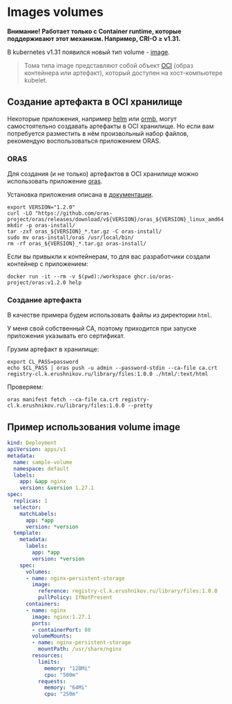 # Images volumes

**Внимание! Работает только с Container runtime, которые поддерживают этот механизм. Например, CRI-O ≥ v1.31.**

В kubernetes v1.31 появился новый тип volume - [image](https://kubernetes.io/docs/concepts/storage/volumes/#image).

> Тома типа image представляют собой объект [OCI](https://github.com/opencontainers/distribution-spec/) (образ контейнера или артефакт), который доступен на хост-компьютере kubelet.

## Создание артефакта в OCI хранилище

Некоторые приложения, например [helm](https://helm.sh/blog/storing-charts-in-oci/#helm) или [ormb](https://github.com/kleveross/ormb), могут самостоятельно создавать артефакты в OCI хранилище. Но если вам потребуется разместить в нём произвольный набор файлов, рекомендую воспользоваться приложением ORAS.

### ORAS

Для создания (и не только) артефактов в OCI хранилище можно использовать приложение [oras](https://oras.land/).

Установка приложения описана в [документации](https://oras.land/docs/installation#linux).

```shell
export VERSION="1.2.0"
curl -LO "https://github.com/oras-project/oras/releases/download/v${VERSION}/oras_${VERSION}_linux_amd64.tar.gz"
mkdir -p oras-install/
tar -zxf oras_${VERSION}_*.tar.gz -C oras-install/
sudo mv oras-install/oras /usr/local/bin/
rm -rf oras_${VERSION}_*.tar.gz oras-install/
```

Если вы привыкли к контейнерам, то для вас разработчики создали контейнер с приложением:

```shell
docker run -it --rm -v $(pwd):/workspace ghcr.io/oras-project/oras:v1.2.0 help
```

### Создание артефакта

В качестве примера будем использовать файлы из директории `html`.

У меня свой собственный СА, поэтому приходится при запуске приложения указывать его сертификат.

Грузим артефакт в хранилище:

```shell
export CL_PASS=password
echo $CL_PASS | oras push -u admin --password-stdin --ca-file ca.crt registry-cl.k.erushnikov.ru/library/files:1.0.0 ./html/:text/html
```

Проверяем:

```shell
oras manifest fetch --ca-file ca.crt registry-cl.k.erushnikov.ru/library/files:1.0.0 --pretty
```

## Пример использования volume image

```yaml
kind: Deployment
apiVersion: apps/v1
metadata:
  name: sample-volume
  namespace: default
  labels:
    app: &app nginx
    version: &version 1.27.1
spec:
  replicas: 1
  selector:
    matchLabels:
      app: *app
      version: *version
  template:
    metadata:
      labels:
        app: *app
        version: *version
    spec:
      volumes:
      - name: nginx-persistent-storage
        image: 
          reference: registry-cl.k.erushnikov.ru/library/files:1.0.0
          pullPolicy: IfNotPresent
      containers:
      - name: nginx
        image: nginx:1.27.1
        ports:
        - containerPort: 80
        volumeMounts:
        - name: nginx-persistent-storage
          mountPath: /usr/share/nginx
        resources:
          limits:
            memory: "128Mi"
            cpu: "500m"
          requests:
            memory: "64Mi"
            cpu: "250m"
```
